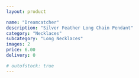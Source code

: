 ```yaml
---
layout: product

name: "Dreamcatcher"
description: "Silver Feather Long Chain Pendant"
category: "Necklaces"
subcategory: "Long Necklaces"
images: 2
price: 6.00
delivery: 0

# outofstock: true
---
```

